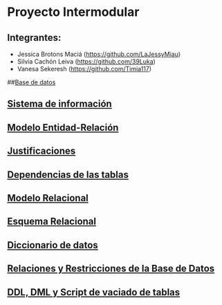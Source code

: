 # Proyecto Intermodular
## Integrantes:
* Jessica Brotons Maciá (https://github.com/LaJessyMiau)
* Silvia Cachón Leiva (https://github.com/39Luka)
* Vanesa Sekeresh (https://github.com/Timia117)


##[Base de datos](https://github.com/Proyecto1k2024Grupo1/Panaderia/blob/main/SistemaDeInform%C3%A1cion.md)







## [Sistema de información](https://github.com/Proyecto1k2024Grupo1/Panaderia/blob/main/SistemaDeInform%C3%A1cion.md)

## [Modelo Entidad-Relación](https://github.com/user-attachments/assets/41f229b8-6af0-40b4-b532-dc6a3444694b)

## [Justificaciones](https://github.com/Proyecto1k2024Grupo1/Panaderia/blob/main/Justificaciones.md)

## [Dependencias de las tablas](https://github.com/user-attachments/assets/cab0af55-6317-405e-86fd-b44f1031bb18)

## [Modelo Relacional](https://github.com/Proyecto1k2024Grupo1/Panaderia/blob/main/ModeloRelacional.md)

## [Esquema Relacional](https://github.com/user-attachments/assets/fc26f1f9-7ef3-478e-8a56-4db942970b73)

## [Diccionario de datos](https://github.com/Proyecto1k2024Grupo1/Panaderia/blob/main/DiccionarioDeDatos.md)

## [Relaciones y Restricciones de la Base de Datos](https://github.com/Proyecto1k2024Grupo1/Panaderia/blob/main/RelacionesYRestriciones.md)

## [DDL, DML y Script de vaciado de tablas](https://github.com/Proyecto1k2024Grupo1/Panaderia/blob/main/ddlDmlScript.md)

